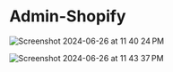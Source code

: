 # Admin-Shopify

![Screenshot 2024-06-26 at 11 40 24 PM](https://github.com/somia213/Admin-Shopify/assets/105312434/60c13c9c-cbff-4a1a-8f83-23d31a46ae67)

![Screenshot 2024-06-26 at 11 43 37 PM](https://github.com/somia213/Admin-Shopify/assets/105312434/a2765eca-f69d-489f-918e-ff5ccd9caa9e)
